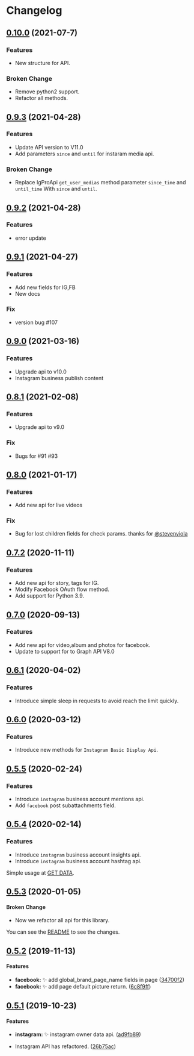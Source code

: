 # Changelog

## [0.10.0](https://github.com/sns-sdks/python-facebook/v0.10.0) (2021-07-7)

### Features

- New structure for API.

### Broken Change

- Remove python2 support.
- Refactor all methods.


## [0.9.3](https://github.com/sns-sdks/python-facebook/compare/v0.9.1...v0.9.2) (2021-04-28)

### Features

- Update API version to V11.0
- Add parameters `since` and `until` for instaram media api.

### Broken Change

- Replace IgProApi `get_user_medias` method parameter `since_time` and `until_time` With `since` and `until`.


## [0.9.2](https://github.com/sns-sdks/python-facebook/compare/v0.9.1...v0.9.2) (2021-04-28)

### Features

- error update

## [0.9.1](https://github.com/sns-sdks/python-facebook/compare/v0.9.0...v0.9.1) (2021-04-27)

### Features

- Add new fields for IG,FB
- New docs

### Fix

- version bug  #107

## [0.9.0](https://github.com/sns-sdks/python-facebook/compare/v0.8.1...v0.9.0) (2021-03-16)

### Features

- Upgrade api to v10.0
- Instagram business publish content

## [0.8.1](https://github.com/sns-sdks/python-facebook/compare/v0.8.0...v0.8.1) (2021-02-08)

### Features

- Upgrade api to v9.0

### Fix

- Bugs for #91 #93

## [0.8.0](https://github.com/sns-sdks/python-facebook/compare/v0.7.2...v0.8.0) (2021-01-17)

### Features

- Add new api for live videos

### Fix

- Bug for lost children fields for check params. thanks for [@stevenviola](https://github.com/stevenviola)


## [0.7.2](https://github.com/sns-sdks/python-facebook/compare/v0.7.0...v0.7.2) (2020-11-11)

### Features

- Add new api for story, tags for IG.
- Modify Facebook OAuth flow method.
- Add support for Python 3.9.

## [0.7.0](https://github.com/sns-sdks/python-facebook/compare/v0.6.1...v0.7.0) (2020-09-13)

### Features

- Add new api for video,album and photos for facebook.
- Update to support for to Graph API V8.0    

## [0.6.1](https://github.com/sns-sdks/python-facebook/compare/v0.6.0...v0.6.1) (2020-04-02)

### Features

- Introduce simple sleep in requests to avoid reach the limit quickly.

## [0.6.0](https://github.com/sns-sdks/python-facebook/compare/v0.5.5...v0.6.0) (2020-03-12)

### Features

- Introduce new methods for ``Instagram Basic Display Api``.

## [0.5.5](https://github.com/sns-sdks/python-facebook/compare/v0.5.4...v0.5.5) (2020-02-24)

### Features

- Introduce ``instagram`` business account mentions api.
- Add ``facebook`` post subattachments field.

## [0.5.4](https://github.com/sns-sdks/python-facebook/compare/v0.5.3...v0.5.4) (2020-02-14)

### Features

- Introduce ``instagram`` business account insights api.
- Introduce ``instagram`` business account hashtag api.

Simple usage at [GET DATA](https://github.com/sns-sdks/python-facebook/blob/master/README.rst#get-data-1).


## [0.5.3](https://github.com/sns-sdks/python-facebook/compare/v0.5.2...v0.5.3) (2020-01-05)

#### Broken Change

* Now we refactor all api for this library.

You can see the [README](https://github.com/sns-sdks/python-facebook/blob/master/README.rst) to see the changes.


## [0.5.2](https://github.com/sns-sdks/python-facebook/compare/v0.5.1...v0.5.2) (2019-11-13)

#### Features

* **facebook:** :sparkles: add global_brand_page_name fields in page ([34700f2](https://github.com/sns-sdks/python-facebook/commit/34700f2))
* **facebook:** :sparkles: add page default picture return. ([6c8f9ff](https://github.com/sns-sdks/python-facebook/commit/6c8f9ff))

## [0.5.1](https://github.com/sns-sdks/python-facebook/compare/v0.4.3...v0.5.1) (2019-10-23)

#### Features

* **instagram:** :sparkles: instagram owner data api. ([ad9fb89](https://github.com/sns-sdks/python-facebook/commit/ad9fb89))

* Instagram API has refactored. ([26b75ac](https://github.com/sns-sdks/python-facebook/commit/26b75ac))
